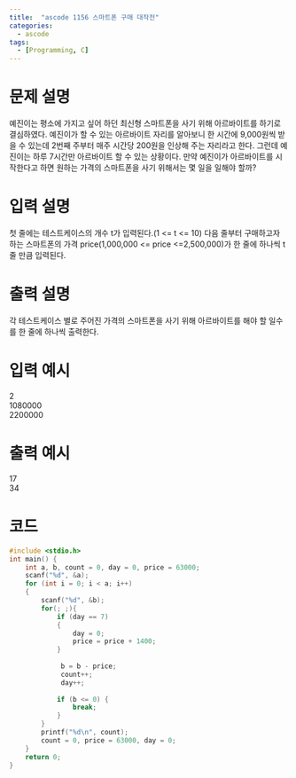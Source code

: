 ```yaml
---
title:  "ascode 1156 스마트폰 구매 대작전"
categories:
  - ascode
tags:
  - [Programming, C]
---
```


# 문제 설명
예진이는 평소에 가지고 싶어 하던 최신형 스마트폰을 사기 위해 아르바이트를 하기로 결심하였다. 예진이가 할 수 있는 아르바이트 자리를 알아보니 한 시간에 9,000원씩 받을 수 있는데 2번째 주부터 매주 시간당 200원을 인상해 주는 자리라고 한다. 그런데 예진이는 하루 7시간만 아르바이트 할 수 있는 상황이다. 만약 예진이가 아르바이트를 시작한다고 하면 원하는 가격의 스마트폰을 사기 위해서는 몇 일을 일해야 할까?
# 입력 설명
첫 줄에는 테스트케이스의 개수 t가 입력된다.(1 <= t <= 10) 다음 줄부터 구매하고자 하는 스마트폰의 가격 price(1,000,000 <= price <=2,500,000)가 한 줄에 하나씩 t 줄 만큼 입력된다.
# 출력 설명
각 테스트케이스 별로 주어진 가격의 스마트폰을 사기 위해 아르바이트를 해야 할 일수를 한 줄에 하나씩 출력한다.
# 입력 예시 
2<br>
1080000<br>
2200000<br>
# 출력 예시 
17<br>
34

# 코드

```c
#include <stdio.h>
int main() {
    int a, b, count = 0, day = 0, price = 63000;
    scanf("%d", &a);
    for (int i = 0; i < a; i++)
    {
        scanf("%d", &b);
        for(; ;){
            if (day == 7)
            {
                day = 0;
                price = price + 1400;
            }
 
             b = b - price;
             count++;
             day++;
  
            if (b <= 0) {
                break;
            }
        }
        printf("%d\n", count);
        count = 0, price = 63000, day = 0;
    }
	return 0;
}
```